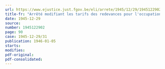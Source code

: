```yaml
---
url: https://www.ejustice.just.fgov.be/eli/arrete/1945/12/29/1945122902/justel
title-fr: "Arrêté modifiant les tarifs des redevances pour l'occupation du domaine public par des lignes électriques (abrogé par AR 05-12-1960)"
date: 1945-12-29
source:
number: 1945122902
page: 90
case: 1945-12-29/31
publication: 1946-01-05
starts:
modifies:
pdf-original:
pdf-consolidated:
---
```


